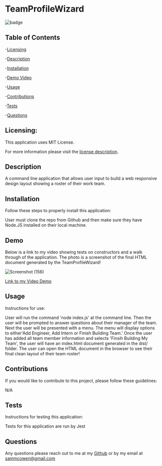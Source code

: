  # TeamProfileWizard

  ![badge](https://img.shields.io/badge/license-MITLicense-brightorange)
  
  ## Table of Contents
  
-[Licensing](#Licensing)

-[Description](#description)

-[Installation](#Installation)

-[Demo Video](#Demo)

-[Usage](#Usage)

-[Contributions](#Contributions)

-[Tests](#Tests)

-[Questions](#Questions)

  ## Licensing:
 
  This application uses MIT License.

  For more information please visit the [license description](https://choosealicense.com/licenses/mit/).

  ## Description

  A command line application that allows user input to build a web responsive design layout showing a roster of their work team. 

  ## Installation
  Follow these steps to properly install this application:

  User must clone the repo from Github and then make sure they have Node.JS installed on their local machine. 

  ## Demo 

  Below is a link to my video showing tests on constructors and a walk through of the application. 
  The photo is a screenshot of the final HTML document generated by the TeamProfileWizard!

  ![Screenshot (156)](https://user-images.githubusercontent.com/92121595/155932661-f302af95-8677-4ba3-972c-63a7746db940.png)

  [Link to my Video Demo](https://drive.google.com/file/d/1f-Wz5tgfO5wV5cxVXyTpr1gaU9FAIpOi/view)

  ## Usage 
  Instructions for use:

  User will run the command 'node index.js' at the command line. Then the user will be prompted to answer questions about their manager of the team. Next the user will be presented with a menu. The menu will display options to either'Add Engineer, Add Intern or Finish Building Team.' Once the  user has added all team member information and selects 'Finsih Building My Team', the user will have an index.html document generated in the dist/ folder. The user can open the HTML document in the browser to see their final clean layout of their team roster!

  ## Contributions
  If you would like to contribute to this project, please follow these guidelines: 

  N/A

  ## Tests 
  Instructions for testing this application:

  Tests for this application are run by Jest 

  ## Questions
  Any questions please reach out to me at my [Github](https://github.com/sammcowen)
   or by my email at  sammcowen@gmail.com
